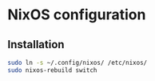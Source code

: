 # NixOS configuration

## Installation

```sh
sudo ln -s ~/.config/nixos/ /etc/nixos/
sudo nixos-rebuild switch
```
